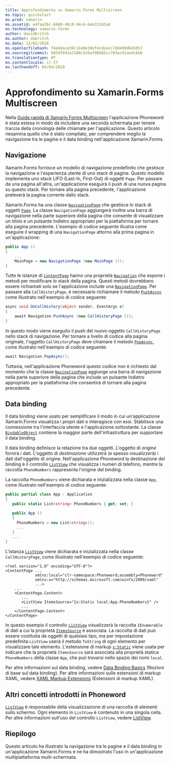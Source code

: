 ```yaml
---
title: Approfondimento su Xamarin.Forms Multiscreen
ms.topic: quickstart
ms.prod: xamarin
ms.assetid: e4faa36c-6600-48c0-94c4-b4431103a4
ms.technology: xamarin-forms
author: davidbritch
ms.author: dabritch
ms.date: 12/02/2016
ms.openlocfilehash: f4e6dace59c14a0e30ef4cdea2c7dd490d645057
ms.sourcegitcommit: 945df041e2180cb20af08b83cc703ecd1aedc6b0
ms.translationtype: HT
ms.contentlocale: it-IT
ms.lasthandoff: 04/04/2018
---
```

# <a name="xamarinforms-multiscreen-deep-dive"></a>Approfondimento su Xamarin.Forms Multiscreen

Nella [Guida rapida di Xamarin.Forms Multiscreen](~/xamarin-forms/get-started/hello-xamarin-forms-multiscreen/quickstart.md) l'applicazione Phoneword è stata estesa in modo da includere una seconda schermata per tenere traccia della cronologia delle chiamate per l'applicazione. Questo articolo riesamina quello che è stato compilato, per comprendere meglio la navigazione tra le pagine e il data binding nell'applicazione Xamarin.Forms.

## <a name="navigation"></a>Navigazione

Xamarin.Forms fornisce un modello di navigazione predefinito che gestisce la navigazione e l'esperienza utente di uno stack di pagine. Questo modello implementa uno stack LIFO (Last-In, First-Out) di oggetti `Page`. Per passare da una pagina all'altra, un'applicazione eseguirà il push di una nuova pagina su questo stack. Per tornare alla pagina precedente, l'applicazione preleverà la pagina corrente dallo stack.

Xamarin.Forms ha una classe [`NavigationPage`](https://developer.xamarin.com/api/type/Xamarin.Forms.NavigationPage/) che gestisce lo stack di oggetti [`Page`](https://developer.xamarin.com/api/type/Xamarin.Forms.Page/). La classe `NavigationPage` aggiungerà inoltre una barra di navigazione nella parte superiore della pagina che consente di visualizzare un titolo e un pulsante <span class="uiitem">Indietro</span> appropriato per la piattaforma per tornare alla pagina precedente. L'esempio di codice seguente illustra come eseguire il wrapping di una `NavigationPage` attorno alla prima pagina in un'applicazione:

```csharp
public App ()
{
    ...
    MainPage = new NavigationPage (new MainPage ());
}
```

Tutte le istanze di [`ContentPage`](https://developer.xamarin.com/api/type/Xamarin.Forms.ContentPage/) hanno una proprietà [`Navigation`](https://developer.xamarin.com/api/property/Xamarin.Forms.VisualElement.Navigation/) che espone i metodi per modificare lo stack della pagina. Questi metodi dovrebbero essere richiamati solo se l'applicazione include una [`NavigationPage`](https://developer.xamarin.com/api/type/Xamarin.Forms.NavigationPage/). Per passare alla `CallHistoryPage`, è necessario richiamare il metodo [`PushAsync`](https://developer.xamarin.com/api/member/Xamarin.Forms.NavigationPage.PushAsync/p/Xamarin.Forms.Page/) come illustrato nell'esempio di codice seguente:

```csharp
async void OnCallHistory(object sender, EventArgs e)
{
    await Navigation.PushAsync (new CallHistoryPage ());
}
```

In questo modo viene eseguito il push del nuovo oggetto `CallHistoryPage` nello stack di navigazione. Per tornare a livello di codice alla pagina originale, l'oggetto `CallHistoryPage` deve chiamare il metodo [`PopAsync`](https://developer.xamarin.com/api/member/Xamarin.Forms.NavigationPage.PopAsync()/), come illustrato nell'esempio di codice seguente:

```csharp
await Navigation.PopAsync();
```

Tuttavia, nell'applicazione Phoneword questo codice non è richiesto dal momento che la classe [`NavigationPage`](https://developer.xamarin.com/api/type/Xamarin.Forms.NavigationPage/) aggiunge una barra di navigazione nella parte superiore della pagina che include un pulsante <span class="uiitem">Indietro</span> appropriato per la piattaforma che consentirà di tornare alla pagina precedente.

## <a name="data-binding"></a>Data binding

Il data binding viene usato per semplificare il modo in cui un'applicazione Xamarin.Forms visualizza i propri dati e interagisce con essi. Stabilisce una connessione tra l'interfaccia utente e l'applicazione sottostante. La classe [`BindableObject`](https://developer.xamarin.com/api/type/Xamarin.Forms.BindableObject/) contiene la maggior parte dell'infrastruttura per supportare il data binding.

Il data binding definisce la relazione tra due oggetti. L'oggetto di *origine* fornirà i dati. L'oggetto di *destinazione* utilizzerà (e spesso visualizzerà) i dati dall'oggetto di origine. Nell'applicazione Phoneword la destinazione del binding è il controllo [`ListView`](https://developer.xamarin.com/api/type/Xamarin.Forms.ListView/) che visualizza i numeri di telefono, mentre la raccolta `PhoneNumbers` rappresenta l'origine del binding.

La raccolta `PhoneNumbers` viene dichiarata e inizializzata nella classe `App`, come illustrato nell'esempio di codice seguente:

```csharp
public partial class App : Application
{
   public static List<string> PhoneNumbers { get; set; }

   public App ()
   {
     PhoneNumbers = new List<string>();
     ...
   }
   ...
}
```

L'istanza [`ListView`](https://developer.xamarin.com/api/type/Xamarin.Forms.ListView/) viene dichiarata e inizializzata nella classe `CallHistoryPage`, come illustrato nell'esempio di codice seguente:

```xaml
<?xml version="1.0" encoding="UTF-8"?>
<ContentPage ...
             xmlns:local="clr-namespace:Phoneword;assembly=Phoneword"
             xmlns:x="http://schemas.microsoft.com/winfx/2009/xaml"
             ...>
    ...
    <ContentPage.Content>
       ...
       <ListView ItemsSource="{x:Static local:App.PhoneNumbers}" />
       ...
    </ContentPage.Content>
</ContentPage>
```

In questo esempio il controllo [`ListView`](https://developer.xamarin.com/api/type/Xamarin.Forms.ListView/) visualizzerà la raccolta `IEnumerable` di dati a cui la proprietà [`ItemsSource`](https://developer.xamarin.com/api/property/Xamarin.Forms.ItemsView.ItemsSource/) è associata. La raccolta di dati può essere costituita da oggetti di qualsiasi tipo, ma per impostazione predefinita `ListView` userà il metodo `ToString` di ogni elemento per visualizzare tale elemento. L'estensione di markup [`x:Static`](https://developer.xamarin.com/api/type/Xamarin.Forms.Xaml.StaticExtension/) viene usata per indicare che la proprietà `ItemsSource` sarà associata alla proprietà statica `PhoneNumbers` della classe `App`, che può trovarsi nello spazio dei nomi `local`.

Per altre informazioni sul data binding, vedere [Data Binding Basics](~/xamarin-forms/xaml/xaml-basics/data-binding-basics.md) (Nozioni di base sul data binding). Per altre informazioni sulle estensioni di markup XAML, vedere [XAML Markup Extensions](~/xamarin-forms/xaml/xaml-basics/xaml-markup-extensions.md) (Estensioni di markup XAML).

## <a name="additional-concepts-introduced-in-phoneword"></a>Altri concetti introdotti in Phoneword

[`ListView`](https://developer.xamarin.com/api/type/Xamarin.Forms.ListView/) è responsabile della visualizzazione di una raccolta di elementi sullo schermo. Ogni elemento in `ListView` è contenuto in una singola cella. Per altre informazioni sull'uso del controllo `ListView`, vedere [ListView](~/xamarin-forms/user-interface/listview/index.md).

## <a name="summary"></a>Riepilogo

Questo articolo ha illustrato la navigazione tra le pagine e il data binding in un'applicazione Xamarin.Forms e ne ha dimostrato l'uso in un'applicazione multipiattaforma multi-schermata.
